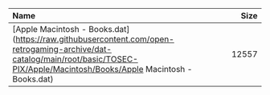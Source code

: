 |Name|Size|
|:---|---:|
|[Apple Macintosh - Books.dat](https://raw.githubusercontent.com/open-retrogaming-archive/dat-catalog/main/root/basic/TOSEC-PIX/Apple/Macintosh/Books/Apple Macintosh - Books.dat)|12557|
